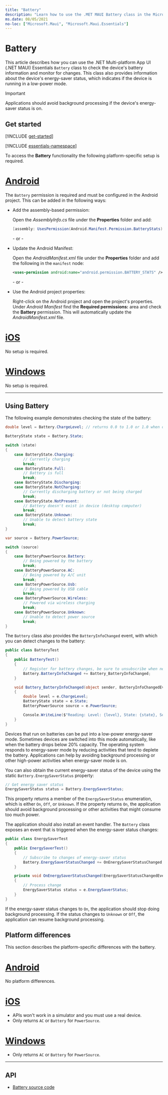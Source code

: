 ```yaml
---
title: "Battery"
description: "Learn how to use the .MET MAUI Battery class in the Microsoft.Maui.Essentials namespace. You can check the device's battery information and monitor for changes."
ms.date: 08/05/2021
no-loc: ["Microsoft.Maui", "Microsoft.Maui.Essentials"]
---
```


# Battery

This article describes how you can use the .NET Multi-platform App UI (.NET MAUI) Essentials `Battery` class to check the device's battery information and monitor for changes. This class also provides information about the device's energy-saver status, which indicates if the device is running in a low-power mode.

> [!IMPORTANT]
> Applications should avoid background processing if the device's energy-saver status is on.

## Get started

[!INCLUDE [get-started](includes/get-started.md)]

[!INCLUDE [essentials-namespace](includes/essentials-namespace.md)]

To access the **Battery** functionality the following platform-specific setup is required.

<!-- markdownlint-disable MD025 -->
# [Android](#tab/android)

The `Battery` permission is required and must be configured in the Android project. This can be added in the following ways:

- Add the assembly-based permission:

  Open the _AssemblyInfo.cs_ file under the **Properties** folder and add:

  ```csharp
  [assembly: UsesPermission(Android.Manifest.Permission.BatteryStats)]
  ```

  \- or -

- Update the Android Manifest:

  Open the _AndroidManifest.xml_ file under the **Properties** folder and add the following in the `manifest` node:

  ```xml
  <uses-permission android:name="android.permission.BATTERY_STATS" />
  ```

  \- or -

- Use the Android project properties:

  Right-click on the Android project and open the project's properties. Under _Android Manifest_ find the **Required permissions:** area and check the **Battery** permission. This will automatically update the _AndroidManifest.xml_ file.

# [iOS](#tab/ios)

No setup is required.

# [Windows](#tab/windows)

No setup is required.

-----
<!-- markdownlint-enable MD025 -->

## Using Battery

The following example demonstrates checking the state of the battery:

```csharp
double level = Battery.ChargeLevel; // returns 0.0 to 1.0 or 1.0 when on AC or no battery.

BatteryState state = Battery.State;

switch (state)
{
    case BatteryState.Charging:
        // Currently charging
        break;
    case BatteryState.Full:
        // Battery is full
        break;
    case BatteryState.Discharging:
    case BatteryState.NotCharging:
        // Currently discharging battery or not being charged
        break;
    case BatteryState.NotPresent:
        // Battery doesn't exist in device (desktop computer)
        break;
    case BatteryState.Unknown:
        // Unable to detect battery state
        break;
}

var source = Battery.PowerSource;

switch (source)
{
    case BatteryPowerSource.Battery:
        // Being powered by the battery
        break;
    case BatteryPowerSource.AC:
        // Being powered by A/C unit
        break;
    case BatteryPowerSource.Usb:
        // Being powered by USB cable
        break;
    case BatteryPowerSource.Wireless:
        // Powered via wireless charging
        break;
    case BatteryPowerSource.Unknown:
        // Unable to detect power source
        break;
}
```

The `Battery` class also provides the `BatteryInfoChanged` event, with which you can detect changes to the battery:

```csharp
public class BatteryTest
{
    public BatteryTest()
    {
        // Register for battery changes, be sure to unsubscribe when needed
        Battery.BatteryInfoChanged += Battery_BatteryInfoChanged;
    }

    void Battery_BatteryInfoChanged(object sender, BatteryInfoChangedEventArgs   e)
    {
        double level = e.ChargeLevel;
        BatteryState state = e.State;
        BatteryPowerSource source = e.PowerSource;

        Console.WriteLine($"Reading: Level: {level}, State: {state}, Source: {source}");
    }
}
```

Devices that run on batteries can be put into a low-power energy-saver mode. Sometimes devices are switched into this mode automatically, like when the battery drops below 20% capacity. The operating system responds to energy-saver mode by reducing activities that tend to deplete the battery. Applications can help by avoiding background processing or other high-power activities when energy-saver mode is on.

You can also obtain the current energy-saver status of the device using the static `Battery.EnergySaverStatus` property:

```csharp
// Get energy saver status
EnergySaverStatus status = Battery.EnergySaverStatus;
```

This property returns a member of the `EnergySaverStatus` enumeration, which is either `On`, `Off`, or `Unknown`. If the property returns `On`, the application should avoid background processing or other activities that might consume too much power.

The application should also install an event handler. The `Battery` class exposes an event that is triggered when the energy-saver status changes:

```csharp
public class EnergySaverTest
{
    public EnergySaverTest()
    {
        // Subscribe to changes of energy-saver status
        Battery.EnergySaverStatusChanged += OnEnergySaverStatusChanged;
    }

    private void OnEnergySaverStatusChanged(EnergySaverStatusChangedEventArgs e)
    {
        // Process change
        EnergySaverStatus status = e.EnergySaverStatus;
    }
}
```

If the energy-saver status changes to `On`, the application should stop doing background processing. If the status changes to `Unknown` or `Off`, the application can resume background processing.

## Platform differences

This section describes the platform-specific differences with the battery.

<!-- markdownlint-disable MD025 -->
<!-- markdownlint-disable MD024 -->

# [Android](#tab/android)

No platform differences.

# [iOS](#tab/ios)

- APIs won't work in a simulator and you must use a real device.
- Only returns `AC` or `Battery` for `PowerSource`.

# [Windows](#tab/windows)

- Only returns `AC` or `Battery` for `PowerSource`.

-----

<!-- markdownlint-enable MD024 -->
<!-- markdownlint-enable MD025 -->

## API

- [Battery source code](https://github.com/dotnet/maui/tree/main/src/Essentials/src/Battery)
<!-- - [Battery API documentation](xref:Microsoft.Maui.Essentials.Battery)-->
